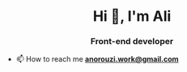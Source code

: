 <h1 align="center">Hi 👋, I'm Ali</h1>
<h3 align="center">Front-end developer</h3>


- 📫 How to reach me **anorouzi.work@gmail.com**
